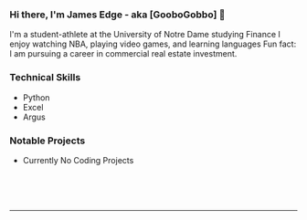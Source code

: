### Hi there, I'm James Edge - aka [GooboGobbo] 👋

I'm a student-athlete at the University of Notre Dame studying Finance
I enjoy watching NBA, playing video games, and learning languages
Fun fact: I am pursuing a career in commercial real estate investment.

### Technical Skills
- Python
- Excel
- Argus

### Notable Projects
- Currently No Coding Projects

<br />
<br />
<br />

---

[website]: https://www.linkedin.com/in/jamesdedge/

